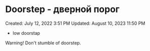 # Doorstep - дверной порог

Created: July 12, 2022 3:51 PM
Updated: August 10, 2023 11:50 PM

- low doorstap

Warning! Don't stumble of doorstep.